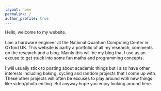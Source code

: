 ```yaml
---
layout: home
permalink: /
author_profile: true
---
```


Hello, welcome to my website. 
<br>
<br>
I am a hardware engineer at the National Quantum Computing Center in Oxford UK. This website is partly a portfolio of all my research, comments on the research and a blog. Mainly this will be my blog that I use as an excuse to get stuck into some fun maths and programming concepts.
<br>
<br>
I will usually stick to posting about academic things but I also have other interests including baking, cycling and random projects that I come up with. These other projects will often be excuses to play around wtih new things like video/photo editing. But anyway hope you enjoy looking around here.
